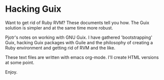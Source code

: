 # Hacking Guix

Want to get rid of Ruby RVM? These documents tell you how. The Guix
solution is simpler and at the same time more robust.

Pjotr's notes on working with GNU Guix. I have gathered 'bootstrapping'
Guix, hacking Guix packages with Guile and the philosophy of creating
a Ruby environment and getting rid of RVM and the like.

These text files are written with emacs org-mode. I'll create HTML
versions at some point.

Enjoy.
